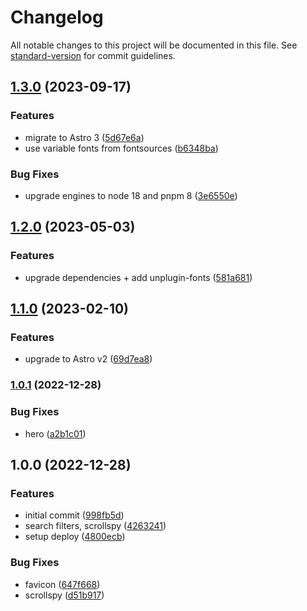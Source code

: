# Changelog

All notable changes to this project will be documented in this file. See [standard-version](https://github.com/conventional-changelog/standard-version) for commit guidelines.

## [1.3.0](https://github.com/cssninjaStudio/dokto/compare/v1.2.0...v1.3.0) (2023-09-17)


### Features

* migrate to Astro 3 ([5d67e6a](https://github.com/cssninjaStudio/dokto/commit/5d67e6a1ce4eff68b32973046dc6b525dc704e80))
* use variable fonts from fontsources ([b6348ba](https://github.com/cssninjaStudio/dokto/commit/b6348bae7a26b9ca42b63f035833a9aa293803b7))


### Bug Fixes

* upgrade engines to node 18 and pnpm 8 ([3e6550e](https://github.com/cssninjaStudio/dokto/commit/3e6550e86ee425e9a75a726440d784b9e78dd709))

## [1.2.0](https://github.com/cssninjaStudio/dokto/compare/v1.1.0...v1.2.0) (2023-05-03)


### Features

* upgrade dependencies + add unplugin-fonts ([581a681](https://github.com/cssninjaStudio/dokto/commit/581a681d43ffd5dd92d24ab09f00c72da9fe27b1))

## [1.1.0](https://github.com/cssninjaStudio/dokto/compare/v1.0.1...v1.1.0) (2023-02-10)


### Features

* upgrade to Astro v2 ([69d7ea8](https://github.com/cssninjaStudio/dokto/commit/69d7ea885fd9a3943664ae2c83c419bb273b54cb))

### [1.0.1](https://github.com/cssninjaStudio/dokto/compare/v1.0.0...v1.0.1) (2022-12-28)


### Bug Fixes

* hero ([a2b1c01](https://github.com/cssninjaStudio/dokto/commit/a2b1c01ac159ee0e75d713493e7928a6e5433f30))

## 1.0.0 (2022-12-28)


### Features

* initial commit ([998fb5d](https://github.com/cssninjaStudio/dokto/commit/998fb5dbee8dfa7c425f32c42a6873393057a49d))
* search filters, scrollspy ([4263241](https://github.com/cssninjaStudio/dokto/commit/4263241bccd16feac7b727825b2cdad907567633))
* setup deploy ([4800ecb](https://github.com/cssninjaStudio/dokto/commit/4800ecb9c941da332cab052d8546247ded576a27))


### Bug Fixes

* favicon ([647f668](https://github.com/cssninjaStudio/dokto/commit/647f668979756463a926615b1257d5983148c662))
* scrollspy ([d51b917](https://github.com/cssninjaStudio/dokto/commit/d51b917bfe243277f9d27ff339457dcdb755c514))
